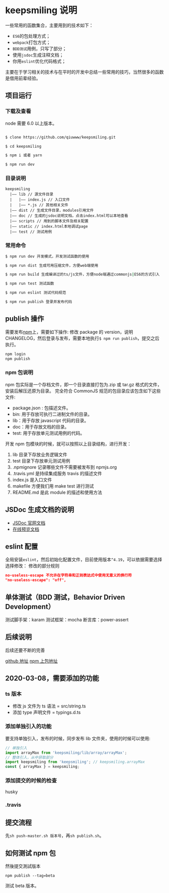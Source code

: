 # keepsmiling 说明

一些常用的函数集合，主要用到的技术如下：

- `ES6`的包处理方式；
- `webpack`打包方式；
- `BDD测试`用例，只写了部分；
- 使用`jsdoc`生成注释文档；
- 你用`eslint`优化代码格式；

主要在于学习相关的技术与在平时的开发中总结一些常用的技巧，当然很多的函数是借用前辈经验。

## 项目运行

### 下载及查看

node 需要 6.0 以上版本。

```bash

$ clone https://github.com/qiuwww/keepsmiling.git

$ cd keepsmiling

$ npm i 或者 yarn

$ npm run dev
```

### 目录说明

```text
keepsmiling
  |—— lib // 源文件目录
  |   |—— index.js // 入口文件
  |   |—— *.js // 其他相关文件
  |—— dist // 生成文件目录，modules引用文件
  |—— doc // 生成的jsdoc说明文档，点击index.html可以本地查看
  |—— scripts // 用到的脚本文件及相关配置
  |—— static // index.html本地调试page
  |—— test // 测试用例
```

### 常用命令

```bash
$ npm run dev 开发模式，开发测试函数的使用

$ npm run dist 生成可用压缩文件，方便web端使用

$ npm run build 生成编译过的ts/js文件，方便node端通过commonjs|ES6的方式引入

$ npm run test 测试函数

$ npm run eslint 测试代码规范

$ npm run publish 登录并发布代码

```

## publish 操作

需要发布[npm](https://www.npmjs.com)上，需要如下操作:
修改 package 的 version，说明 CHANGELOG，然后登录与发布，需要本地执行`$ npm run publish`，提交之后执行。

```bash
npm login
npm publish
```

###

### npm 包说明

npm 包实际是一个存档文件，即一个目录直接打包为.zip 或 tar.gz 格式的文件，安装后解压还原为目录。
完全符合 CommonJS 规范的包目录应该包含如下这些文件:

- package.json : 包描述文件。
- bin: 用于存放可执行二进制文件的目录。
- lib：用于存放 javascript 代码的目录。
- doc：用于存放文档的目录。
- test: 用于存放单元测试用例的代码。

开发 npm 包模块的时候，就可以按照以上目录结构，进行开发：

1. lib 目录下存放业务逻辑文件
2. test 目录下存放单元测试用例
3. .npmignore 记录哪些文件不需要被发布到 npmjs.org
4. .travis.yml 是持续集成服务 travis 的描述文件
5. index.js 是入口文件
6. makefile 方便我们用 make test 进行测试
7. README.md 是此 module 的描述和使用方法

## JSDoc 生成文档的说明

- [JSDoc 官网文档](https://www.css88.com/doc/jsdoc/index.html)
- [在线预览文档](http://htmlpreview.github.io/?https://github.com/qiuwww/keepsmiling/blob/master/doc/index.html)

## eslint 配置

全局安装`eslint`，然后初始化配置文件，目前使用版本`^4.19`，可以依据需要选择选择修改：
修改的部分规则

```json
no-useless-escape 不允许在字符串和正则表达式中使用无意义的换行符
"no-useless-escape": "off",
```

## 单体测试（BDD 测试，Behavior Driven Development）

测试脚手架：karam
测试框架：mocha
断言库：power-assert

## 后续说明

后续还要不断的完善

[github 地址](https://github.com/qiuwww/keepsmiling.git)
[npm 上包地址](https://www.npmjs.com/package/keepsmiling)

## 2020-03-08，需要添加的功能

### ts 版本

- 修改 js 文件为 ts 语法 = src/string.ts
- 添加 type 声明文件 = typings.d.ts

### 添加单独引入的功能

要支持单独引入，发布的时候，同步发布 lib 文件夹，使用的时候可以使用:

```js
// 单独引入
import arrayMax from 'keepsmiling/lib/array/arrayMax';
// 整体引入，从中获取部分
import keepsmiling from 'keepsmiling'; // keepsmiling.arrayMax
const { arrayMax } = keepsmiling;
```

### 添加提交的时候的检查

husky

### .travis

## 提交流程

先`sh push-master.sh 版本号`，再`sh publish.sh`。

## 如何测试 npm 包

然後提交測試版本

`npm publish --tag=beta`

测试 beta 版本。
